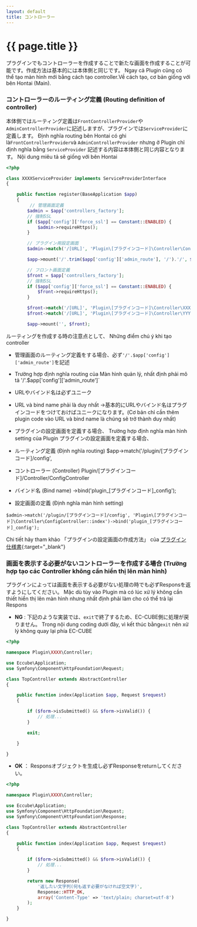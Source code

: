 ```yaml
---
layout: default
title: コントローラー
---
```


# {{ page.title }}

プラグインでもコントローラーを作成することで新たな画面を作成することが可能です。作成方法は基本的には本体側と同じです。
Ngay cả Plugin cũng có thể tạo màn hình mới bằng cách tạo controller.Về cách tạo, cơ bản giống với bên Hontai (Main).
### コントローラーのルーティング定義 (Routing definition of controller)

本体側ではルーティング定義は`FrontControllerProvider`や`AdminControllerProvider`に記述しますが、プラグインでは`ServiceProvider`に定義します。 Định nghĩa routing bên Hontai có ghi là`FrontControllerProvider`và `AdminControllerProvider` nhưng ở Plugin chỉ định nghĩa bằng `ServiceProvider` 
記述する内容は本体側と同じ内容となります。
Nội dung miêu tả sẽ giống với bên Hontai

```php
<?php

class XXXXServiceProvider implements ServiceProviderInterface
{

    public function register(BaseApplication $app)
    {
         // 管理画面定義
        $admin = $app['controllers_factory'];
        // 強制SSL
        if ($app['config']['force_ssl'] == Constant::ENABLED) {
            $admin->requireHttps();
        }

        // プラグイン用設定画面
        $admin->match('/[URL]', 'Plugin\[プラグインコード]\Controller\ConfigController::index')->bind('plugin_[プラグインコード]_config');

        $app->mount('/'.trim($app['config']['admin_route'], '/').'/', $admin);

        // フロント画面定義
        $front = $app['controllers_factory'];
        // 強制SSL
        if ($app['config']['force_ssl'] == Constant::ENABLED) {
            $front->requireHttps();
        }

        $front->match('/[URL]', 'Plugin\[プラグインコード]\Controller\XXXX::index')->bind('[プラグインコード]_xxxx');
        $front->match('/[URL]', 'Plugin\[プラグインコード]\Controller\YYYY::index')->bind('[プラグインコード]_yyyy');

        $app->mount('', $front);
```
ルーティングを作成する時の注意点として、
Những điểm chú ý khi tạo controller

- 管理画面のルーティング定義をする場合、必ず`'/'.$app['config']['admin_route']`を記述
- Trường hợp định nghĩa routing của Màn hình quản lý, nhất định phải mô tả '/'.$app['config']['admin_route']`
- URLやバインド名は必ずユニーク 
- URL và bind name phải là duy nhất
→基本的にURLやバインド名はプラグインコードをつけておけばユニークになります。(Cơ bản chỉ cần thêm plugin code vào URL và bind name là chúng sẽ trở thành duy nhất)
- プラグインの設定画面を定義する場合、
Trường hợp định nghĩa màn hình setting của Plugin
プラグインの設定画面を定義する場合、

- ルーティング定義   (Định nghĩa routing)
$app->match('/plugin/[プラグインコード]/config',

- コントローラー   (Controller)
Plugin/[プラグインコード]/Controller/ConfigController  

- バインド名   (Bind name)
->bind('plugin_[プラグインコード]_config');

- 設定画面の定義 (Định nghĩa màn hình setting)

```
$admin->match('/plugin/[プラグインコード]/config', 'Plugin\[プラグインコード]\Controller\ConfigController::index')->bind('plugin_[プラグインコード]_config');
```

Chi tiết hãy tham khảo 「プラグインの設定画面の作成方法」 của [プラグイン仕様書](http://downloads.ec-cube.net/src/manual/v3/plugin.pdf){:target="_blank"}

### 画面を表示する必要がないコントローラーを作成する場合 (Trường hợp tạo các Controller không cần hiển thị lên màn hình)

プラグインによっては画面を表示する必要がない処理の時でも必ずResponsを返すようにしてください。
Mặc dù tùy vào Plugin mà có lúc xử lý không cần thiết hiển thị lên màn hình nhưng nhất định phải làm cho có thể trả lại Respons
- **NG** : 下記のような実装では、`exit`で終了するため、EC-CUBE側に処理が戻りません。
Trong nội dung coding dưới đây, vì kết thúc bằng`exit` nên xử lý không quay lại phía EC-CUBE

```php
<?php

namespace Plugin\XXXX\Controller;

use Eccube\Application;
use Symfony\Component\HttpFoundation\Request;

class TopController extends AbstractController
{

    public function index(Application $app, Request $request)
    {

        if ($form->isSubmitted() && $form->isValid()) {
            // 処理...
        }

        exit;

    }

}
```

- **OK** ： Responsオブジェクトを生成し必ずResponseをreturnしてください。

```php
<?php

namespace Plugin\XXXX\Controller;

use Eccube\Application;
use Symfony\Component\HttpFoundation\Request;
use Symfony\Component\HttpFoundation\Response;

class TopController extends AbstractController
{

    public function index(Application $app, Request $request)
    {

        if ($form->isSubmitted() && $form->isValid()) {
            // 処理...
        }

        return new Response(
            '返したい文字列(何も返す必要がなければ空文字)',
            Response::HTTP_OK,
            array('Content-Type' => 'text/plain; charset=utf-8')
        );
    }

}
```
